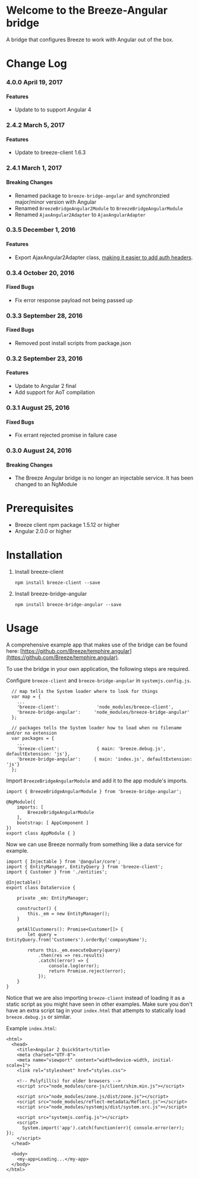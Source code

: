# Welcome to the Breeze-Angular bridge #

A bridge that configures Breeze to work with Angular out of the box.

# Change Log #

### 4.0.0 April 19, 2017 ###

#### Features ####
- Update to to support Angular 4

### 2.4.2 March 5, 2017 ###

#### Features ####
- Update to breeze-client 1.6.3

### 2.4.1 March 1, 2017 ###

#### Breaking Changes ####
- Renamed package to `breeze-bridge-angular` and synchronzied major/minor version with Angular
- Renamed `BreezeBridgeAngular2Module` to `BreezeBridgeAngularModule`
- Renamed `AjaxAngular2Adapter` to `AjaxAngularAdapter`

### 0.3.5 December 1, 2016 ###

#### Features ####
- Export AjaxAngular2Adapter class, [making it easier to add auth headers](https://github.com/Breeze/breeze.js/issues/173#issuecomment-263797223).

### 0.3.4 October 20, 2016 ###

#### Fixed Bugs ####
- Fix error response payload not being passed up

### 0.3.3 September 28, 2016 ###

#### Fixed Bugs ####
- Removed post install scripts from package.json

### 0.3.2 September 23, 2016 ###

#### Features ####
- Update to Angular 2 final
- Add support for AoT compilation

### 0.3.1 August 25, 2016 ###

#### Fixed Bugs ####
- Fix errant rejected promise in failure case
 
### 0.3.0 August 24, 2016 ###

#### Breaking Changes ####
- The Breeze Angular bridge is no longer an injectable service. It has been changed to an NgModule

# Prerequisites #

- Breeze client npm package 1.5.12 or higher
- Angular 2.0.0 or higher

# Installation #

1. Install breeze-client

	`npm install breeze-client --save`

2. Install breeze-bridge-angular

	`npm install breeze-bridge-angular --save`

# Usage #

A comprehensive example app that makes use of the bridge can be found here: [https://github.com/Breeze/temphire.angular](https://github.com/Breeze/temphire.angular).

To use the bridge in your own application, the following steps are required.

Configure `breeze-client` and `breeze-bridge-angular` in `systemjs.config.js`.

```
  // map tells the System loader where to look for things
  var map = {
    ...
    'breeze-client':              'node_modules/breeze-client',
    'breeze-bridge-angular':     'node_modules/breeze-bridge-angular'
  };

  // packages tells the System loader how to load when no filename and/or no extension
  var packages = {
    ...
    'breeze-client':              { main: 'breeze.debug.js', defaultExtension: 'js'},
    'breeze-bridge-angular':     { main: 'index.js', defaultExtension: 'js'}
  };
```

Import `BreezeBridgeAngularModule` and add it to the app module's imports.

```
import { BreezeBridgeAngularModule } from 'breeze-bridge-angular';
```

```
@NgModule({
    imports: [
        BreezeBridgeAngularModule
    ],
    bootstrap: [ AppComponent ]
})
export class AppModule { }
```

Now we can use Breeze normally from something like a data service for example.

```
import { Injectable } from '@angular/core';
import { EntityManager, EntityQuery } from 'breeze-client';
import { Customer } from './entities';

@Injectable()
export class DataService {

    private _em: EntityManager;

    constructor() {
        this._em = new EntityManager();
    }

    getAllCustomers(): Promise<Customer[]> {
        let query = EntityQuery.from('Customers').orderBy('companyName');

        return this._em.executeQuery(query)
            .then(res => res.results)
            .catch((error) => {
                console.log(error);
                return Promise.reject(error);
            });
    }
}
```

Notice that we are also importing `breeze-client` instead of loading it as a static script as you might have seen in other examples. Make sure you don't have an extra script tag in your `index.html` that attempts to statically load `breeze.debug.js` or similar.

Example `index.html`:
```
<html>
  <head>
    <title>Angular 2 QuickStart</title>
    <meta charset="UTF-8">
    <meta name="viewport" content="width=device-width, initial-scale=1">
    <link rel="stylesheet" href="styles.css">

    <!-- Polyfill(s) for older browsers -->
    <script src="node_modules/core-js/client/shim.min.js"></script>

    <script src="node_modules/zone.js/dist/zone.js"></script>
    <script src="node_modules/reflect-metadata/Reflect.js"></script>
    <script src="node_modules/systemjs/dist/system.src.js"></script>

    <script src="systemjs.config.js"></script>
    <script>
      System.import('app').catch(function(err){ console.error(err); });
    </script>
  </head>

  <body>
    <my-app>Loading...</my-app>
  </body>
</html>
```
